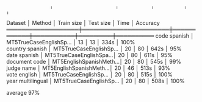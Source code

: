                     ╷                       ╷            ╷           ╷         ╷           
  Dataset           │ Method                │ Train size │ Test size │ Time    │ Accuracy  
 ═══════════════════╪═══════════════════════╪════════════╪═══════════╪═════════╪══════════ 
  code spanish      │ MT5TrueCaseEnglishSp… │         13 │        13 │   334s  │      100%  
  country spanish   │ MT5TrueCaseEnglishSp… │         20 │        80 │   642s  │       95%  
  date spanish      │ MT5TrueCaseEnglishSpa…│         20 │        80 │   611s  │       95%  
  document code     │ MT5EnglishSpanishMeth…│         20 │        80 │   545s  │       99%  
  judge name        │ MT5EnglishSpanishMeth…│         20 │        46 │   513s  │       93%  
  vote english      │ MT5TrueCaseEnglishSp… │         20 │        80 │   515s  │      100%  
  year multilingual │ MT5TrueCaseEnglishSp… │         20 │        80 │   508s  │      100%  
            
  average                                                                               97%

